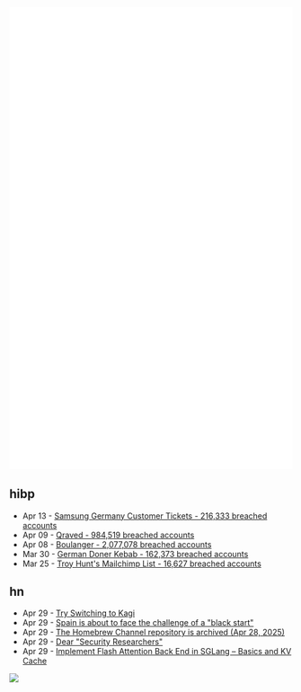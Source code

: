 ![Metrics](https://raw.githubusercontent.com/phixion/phixion/master/metrics.svg)

## hibp

<!--
for https://github.com/phixion/phixion/blob/main/.github/workflows/feeds.yml
-->
<!--START_SECTION:haveibeenpwnd-->
- Apr 13 - [Samsung Germany Customer Tickets - 216,333 breached accounts](https://haveibeenpwned.com/PwnedWebsites#SamsungGermany)
- Apr 09 - [Qraved - 984,519 breached accounts](https://haveibeenpwned.com/PwnedWebsites#Qraved)
- Apr 08 - [Boulanger - 2,077,078 breached accounts](https://haveibeenpwned.com/PwnedWebsites#Boulanger)
- Mar 30 - [German Doner Kebab - 162,373 breached accounts](https://haveibeenpwned.com/PwnedWebsites#GermanDonerKebab)
- Mar 25 - [Troy Hunt's Mailchimp List - 16,627 breached accounts](https://haveibeenpwned.com/PwnedWebsites#TroyHuntMailchimpList)
<!--END_SECTION:haveibeenpwnd-->

## hn

<!--
for https://github.com/phixion/phixion/blob/main/.github/workflows/feeds.yml
-->
<!--START_SECTION:hn-->
- Apr 29 - [Try Switching to Kagi](https://daringfireball.net/2025/04/try_switching_to_kagi)
- Apr 29 - [Spain is about to face the challenge of a "black start"](https://arstechnica.com/science/2025/04/why-restarting-a-power-grid-is-so-hard/)
- Apr 29 - [The Homebrew Channel repository is archived (Apr 28, 2025)](https://github.com/fail0verflow/hbc)
- Apr 29 - [Dear "Security Researchers"](https://ftp.bit.nl/pub/debian/)
- Apr 29 - [Implement Flash Attention Back End in SGLang – Basics and KV Cache](https://hebiao064.github.io/fa3-attn-backend-basic)
<!--END_SECTION:hn-->

<!--
for https://yhype.me
-->
![](https://hit.yhype.me/github/profile?user_id=13013670)
